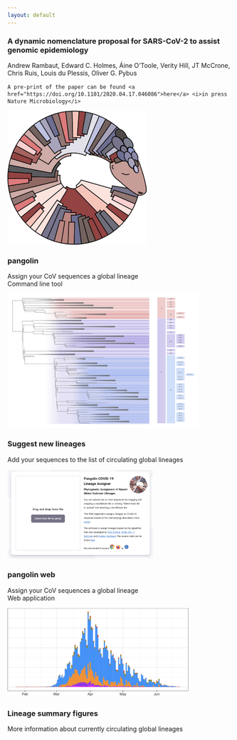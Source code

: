 ```yaml
---
layout: default
---
```


<!-- Section -->
<section>
	<div class="box">
	<h3>A dynamic nomenclature proposal for SARS-CoV-2 to assist genomic epidemiology</h3>
	Andrew Rambaut, Edward C. Holmes, Áine O’Toole, Verity Hill, JT McCrone, Chris Ruis, Louis du Plessis, Oliver G. Pybus

	A pre-print of the paper can be found <a href="https://doi.org/10.1101/2020.04.17.046086">here</a> <i>in press Nature Microbiology</i>
</div>
	<div class="posts">
		<article>
			<a href="https://github.com/cov-lineages/pangolin" class="image"><img src="assets/images/pangolin_logo.png" style="height:300px;max-height:300px;max-width:320px" alt="" /></a>
			<h3>pangolin</h3>
			<p>Assign your CoV sequences a global lineage<br>
			Command line tool</p>
		</article>
		<article>
			<a href="./descriptions.html" class="image"><img src="assets/images/global_lineages_tree.png" style="height:300px;max-height:300px;max-width:450px" alt="" /></a>
			<h3>Suggest new lineages</h3>
			<p>Add your sequences to the list of circulating global lineages</p>
		</article>
        </div>
        <div class="posts">
		<article>
			<a href="https://pangolin.cog-uk.io/" class="image"><img src="assets/images/pangolin_web.png" style="height:200px;max-height:200;max-width:350px" alt="" /></a>
			<h3>pangolin web</h3>
			<p>Assign your CoV sequences a global lineage<br>
			Web application</p>
		</article>
		<article>
			<a href="./summaries.html" class="image"><img src="assets/images/lineage_histogram.png" 
			style="height:200px;max-height:250px;max-width:450px" alt="" /></a>
			<h3>Lineage summary figures</h3>
			<p>More information about currently circulating global lineages</p>
		</article>
	</div>
</section>

